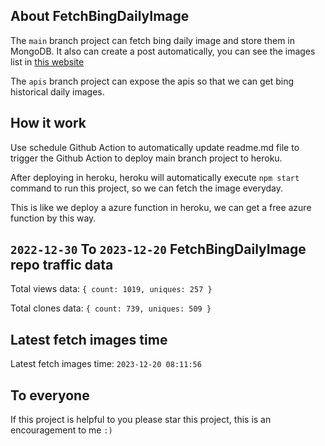 ## About FetchBingDailyImage

The `main` branch project can fetch bing daily image and store them in MongoDB.
It also can create a post automatically, you can see the images list in [this website](https://oursalbum.netlify.app)

The `apis` branch project can expose the apis so that we can get bing historical daily images.

## How it work

Use schedule Github Action to automatically update readme.md file to trigger the Github Action to deploy main branch project to heroku.

After deploying in heroku, heroku will automatically execute `npm start` command to run this project, so we can fetch the image everyday.

This is like we deploy a azure function in heroku, we can get a free azure function by this way.

## `2022-12-30` To `2023-12-20` FetchBingDailyImage repo traffic data

Total views data: `{ count: 1019, uniques: 257 }`

Total clones data: `{ count: 739, uniques: 509 }`

## Latest fetch images time

Latest fetch images time: `2023-12-20 08:11:56`

## To everyone

If this project is helpful to you please star this project, this is an encouragement to me `:)`



